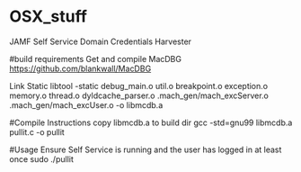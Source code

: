 # OSX_stuff
JAMF Self Service Domain Credentials Harvester

#build requirements
Get and compile MacDBG
https://github.com/blankwall/MacDBG

Link Static
libtool -static debug_main.o util.o breakpoint.o exception.o memory.o thread.o dyldcache_parser.o .mach_gen/mach_excServer.o .mach_gen/mach_excUser.o -o libmcdb.a

#Compile Instructions
copy libmcdb.a to build dir
gcc -std=gnu99 libmcdb.a pullit.c -o pullit

#Usage
Ensure Self Service is running and the user has logged in at least once
sudo ./pullit



